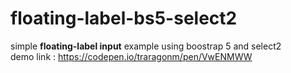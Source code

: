 # floating-label-bs5-select2
simple <b>floating-label input</b> example using boostrap 5 and select2 <br>
demo link : https://codepen.io/traragonm/pen/VwENMWW
